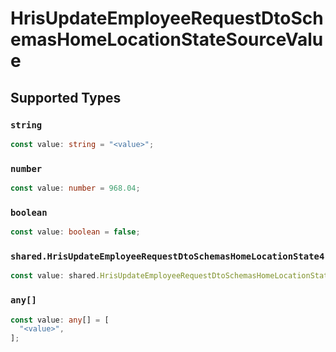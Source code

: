 # HrisUpdateEmployeeRequestDtoSchemasHomeLocationStateSourceValue


## Supported Types

### `string`

```typescript
const value: string = "<value>";
```

### `number`

```typescript
const value: number = 968.04;
```

### `boolean`

```typescript
const value: boolean = false;
```

### `shared.HrisUpdateEmployeeRequestDtoSchemasHomeLocationState4`

```typescript
const value: shared.HrisUpdateEmployeeRequestDtoSchemasHomeLocationState4 = {};
```

### `any[]`

```typescript
const value: any[] = [
  "<value>",
];
```


